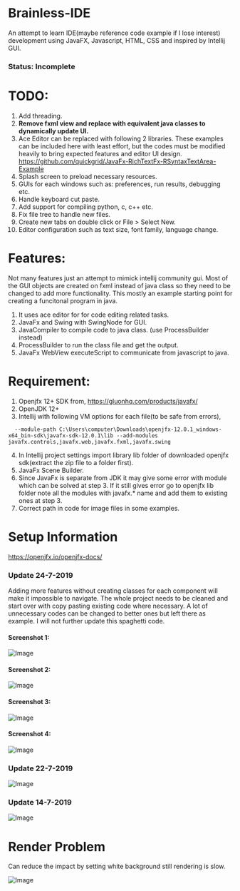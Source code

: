 # Brainless-IDE
An attempt to learn IDE(maybe reference code example if I lose interest) development using JavaFX, Javascript, HTML, CSS and inspired by Intellij GUI.

### Status: Incomplete

# TODO:
1. Add threading.
2. **Remove fxml view and replace with equivalent java classes to dynamically update UI.**
3. Ace Editor can be replaced with following 2 libraries. These examples can be included here with least effort, but the codes must be modified heavily to bring expected features and editor UI design.
https://github.com/quickgrid/JavaFx-RichTextFx-RSyntaxTextArea-Example 
4. Splash screen to preload necessary resources.
5. GUIs for each windows such as: preferences, run results, debugging etc.
6. Handle keyboard cut paste.
7. Add support for compiling python, c, c++ etc.
8. Fix file tree to handle new files.
9. Create new tabs on double click or File > Select New.
10. Editor configuration such as text size, font family, language change.



# Features:
Not many features just an attempt to mimick intellij community gui. Most of the GUI objects are created on fxml instead of java class so they need to be changed to add more functionality. This mostly an example starting point for creating a funcitonal program in java.

1. It uses ace editor for for code editing related tasks.
2. JavaFx and Swing with SwingNode for GUI.
3. JavaCompiler to compile code to java class. (use ProcessBuilder instead)
4. ProcessBuilder to run the class file and get the output.
5. JavaFx WebView executeScript to communicate from javascript to java.


# Requirement:
1. Openjfx 12+ SDK from, https://gluonhq.com/products/javafx/
2. OpenJDK 12+
3. Intellij with following VM options for each file(to be safe from errors),

`  --module-path C:\Users\computer\Downloads\openjfx-12.0.1_windows-x64_bin-sdk\javafx-sdk-12.0.1\lib --add-modules javafx.controls,javafx.web,javafx.fxml,javafx.swing`

4. In Intellij project settings import library lib folder of downloaded openjfx sdk(extract the zip file to a folder first).
6. JavaFx Scene Builder.
5. Since JavaFx is separate from JDK it may give some error with module which can be solved at step 3. If it still gives error go to openjfx lib folder note all the modules with javafx.* name and add them to existing ones at step 3.
7. Correct path in code for image files in some examples.


# Setup Information
https://openjfx.io/openjfx-docs/


### Update 24-7-2019
Adding more features without creating classes for each component will make it impossible to navigate. The whole project needs to be cleaned and start over with copy pasting existing code where necessary. A lot of unnecessary codes can be changed to better ones but left there as example. I will not further update this spaghetti code.

#### Screenshot 1:

![Image](BrainlessIDE_4.gif)

#### Screenshot 2:

![Image](BrainlessIDE_7.gif)

#### Screenshot 3:

![Image](BrainlessIDE_8.gif)

#### Screenshot 4:

![Image](BrainlessIDE_9.gif)



### Update 22-7-2019

![Image](BrainlessIDE_3.gif)

### Update 14-7-2019

![Image](BrainlessIDE.gif)


# Render Problem
Can reduce the impact by setting white background still rendering is slow.



![Image](RenderProblem.gif)
